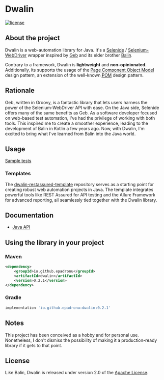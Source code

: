 # Dwalin

[![license](https://img.shields.io/badge/license-Apache%20License%202.0-blue.svg?style=flat)](http://www.apache.org/licenses/LICENSE-2.0)


## About the project

Dwalin is a web-automation library for Java. It's a [Selenide](https://selenide.org) /
[Selenium-WebDriver](https://www.selenium.dev/documentation/webdriver) wrapper inspired by
[Geb](https://www.gebish.org) and its elder brother
[Balin](https://github.com/EPadronU/balin).

Contrary to a framework, Dwalin is **lightweight** and **non-opinionated**. Additionally, its
supports the usage of the
[Page Component Object Model](https://gorillalogic.com/blog/test-automation-frameworks-page-object-model-vs-page-component-object-model)
design pattern, an extension of the well-known
[<abbr title="Page Object Model">POM</abbr>](https://www.guru99.com/page-object-model-pom-page-factory-in-selenium-ultimate-guide.html)
design pattern.


## Rationale

Geb, written in Groovy, is a fantastic library that lets users harness the power of the
Selenium-WebDriver API with ease. On the Java side, Selenide offers many of the same benefits as
Geb. As a software developer focused on web-based test automation, I've had the privilege of
working with both tools. This inspired me to create a smoother experience, leading to the
development of Balin in Kotlin a few years ago. Now, with Dwalin, I'm excited to bring what I've
learned from Balin into the Java world.


## Usage

[Sample tests](./src/test/java/com/github/epadronu/dwalin/SampleTests.java)


### Templates

The [dwalin-restassured-template](https://github.com/EPadronU/dwalin-restassured-template)
repository serves as a starting point for creating robust web automation projects in Java. The
template integrates powerful tools like REST Assured for API testing and the Allure Framework for
advanced reporting, all seamlessly tied together with the Dwalin library.


## Documentation

- [Java API](https://epadronu.github.io/dwalin/apidocs/index.html)


## Using the library in your project

### Maven

```xml
<dependency>
    <groupId>io.github.epadronu</groupId>
    <artifactId>dwalin</artifactId>
    <version>0.2.1</version>
</dependency>
```

### Gradle

```groovy
implementation 'io.github.epadronu:dwalin:0.2.1'
```


## Notes

This project has been conceived as a hobby and for personal use. Nonetheless, I don't dismiss the
possibility of making it a production-ready library if it gets to that point.

## License

Like Balin, Dwalin is released under version 2.0 of the [Apache License](LICENSE).
